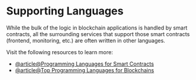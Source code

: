 # Supporting Languages

While the bulk of the logic in blockchain applications is handled by smart contracts, all the surrounding services that support those smart contracts (frontend, monitoring, etc.) are often written in other languages.

Visit the following resources to learn more:

- [@article@Programming Languages for Smart Contracts](https://blog.logrocket.com/smart-contract-programming-languages/)
- [@article@Top Programming Languages for Blockchains](https://www.codecademy.com/resources/blog/programming-languages-blockchain-development/)
